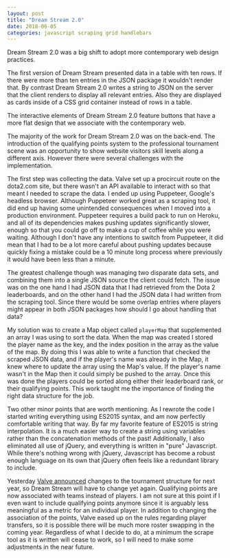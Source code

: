 ```yaml
---
layout: post
title: "Dream Stream 2.0"
date: 2018-06-05
categories: javascript scraping grid handlebars
---
```


Dream Stream 2.0 was a big shift to adopt more contemporary web design practices.

The first version of Dream Stream presented data in a table with ten rows. If there were more than ten entries in the JSON package it wouldn't render that. By contrast Dream Stream 2.0 writes a string to JSON on the server that the client renders to display all relevant entries. Also they are displayed as cards inside of a CSS grid container instead of rows in a table.

The interactive elements of Dream Stream 2.0 feature buttons that have a more flat design that we associate with the contemporary web.

The majority of the work for Dream Stream 2.0 was on the back-end. The introduction of the qualifying points system to the professional tournament scene was an opportunity to show website visitors skill levels along a different axis. However there were several challenges with the implementation.

The first step was collecting the data. Valve set up a procircuit route on the dota2.com site, but there wasn't an API available to interact with so that meant I needed to scrape the data. I ended up using Puppeteer, Google's headless browser. Although Puppeteer worked great as a scraping tool, it did end up having some unintended consequences when I moved into a production environment. Puppeteer requires a build pack to run on Heroku, and all of its dependencies makes pushing updates significantly slower, enough so that you could go off to make a cup of coffee while you were waiting. Although I don't have any intentions to switch from Puppeteer, it did mean that I had to be a lot more careful about pushing updates because quickly fixing a mistake could be a 10 minute long process where previously it would have been less than a minute.

The greatest challenge though was managing two disparate data sets, and combining them into a single JSON source the client could fetch. The issue was on the one hand I had JSON data that I had retrieved from the Dota 2 leaderboards, and on the other hand I had the JSON data I had written from the scraping tool. Since there would be some overlap entries where players might appear in both JSON packages how should I go about handling that data?

My solution was to create a Map object called `playerMap` that supplemented an array I was using to sort the data. When the map was created I stored the player name as the key, and the index position in the array as the value of the map. By doing this I was able to write a function that checked the scraped JSON data, and if the player's name was already in the Map, it knew where to update the array using the Map's value. If the player's name wasn't in the Map then it could simply be pushed to the array. Once this was done the players could be sorted along either their leaderboard rank, or their qualifying points. This work taught me the importance of finding the right data structure for the job.

Two other minor points that are worth mentioning. As I rewrote the code I started writing everything using ES2015 syntax, and am now perfectly comfortable writing that way. By far my favorite feature of ES2015 is string interpolation. It is a much easier way to create a string using variables rather than the concatenation methods of the past! Additionally, I also eliminated all use of jQuery, and everything is written in "pure" Javascript. While there's nothing wrong with jQuery, Javascript has become a robust enough language on its own that jQuery often feels like a redundant library to include.

Yesterday <a href="http://blog.dota2.com/2018/06/the-dota-pro-circuit-2018-2019/">Valve announced</a> changes to the tournament structure for next year, so Dream Stream will have to change yet again. Qualifying points are now associated with teams instead of players. I am not sure at this point if I even want to include qualifying points anymore since it is arguably less meaningful as a metric for an individual player. In addition to changing the association of the points, Valve eased up on the rules regarding player transfers, so it is possible there will be much more roster swapping in the coming year. Regardless of what I decide to do, at a minimum the scrape tool as it is written will cease to work, so I will need to make some adjustments in the near future.

